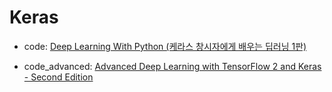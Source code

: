 # Keras

- code: [Deep Learning With Python (케라스 창시자에게 배우는 딥러닝 1판)](https://www.gilbut.co.kr/book/view?bookcode=BN002235)

- code_advanced: [Advanced Deep Learning with TensorFlow 2 and Keras - Second Edition](https://www.packtpub.com/product/advanced-deep-learning-with-tensorflow-2-and-keras-second-edition/9781838821654)
